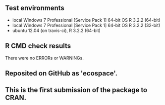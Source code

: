 ## Test environments
* local Windows 7 Professional [Service Pack 1] 64-bit OS R 3.2.2 (64-bit)
* local Windows 7 Professional [Service Pack 1] 64-bit OS R 3.2.2 (32-bit)
* ubuntu 12.04 (on travis-ci), R 3.2.2 (64-bit)

## R CMD check results
There were no ERRORs or WARNINGs. 

## Reposited on GitHub as 'ecospace'.

## This is the first submission of the package to CRAN.
